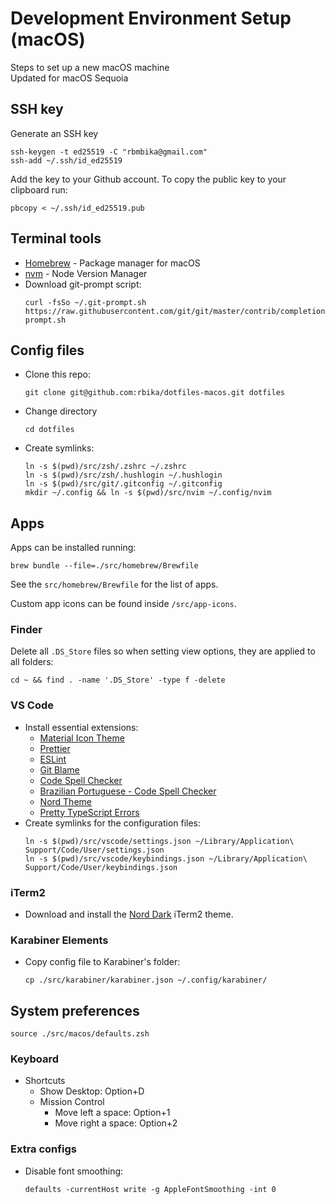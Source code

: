 # Development Environment Setup (macOS)

Steps to set up a new macOS machine  
Updated for macOS Sequoia

## SSH key

Generate an SSH key

```
ssh-keygen -t ed25519 -C "rbmbika@gmail.com"
ssh-add ~/.ssh/id_ed25519
```

Add the key to your Github account. To copy the public key to your clipboard run:

```
pbcopy < ~/.ssh/id_ed25519.pub
```

## Terminal tools

- [Homebrew](https://brew.sh/) - Package manager for macOS
- [nvm](https://github.com/creationix/nvm#installation-and-update) - Node Version Manager
- Download git-prompt script:
  ```
  curl -fsSo ~/.git-prompt.sh https://raw.githubusercontent.com/git/git/master/contrib/completion/git-prompt.sh
  ```

## Config files

- Clone this repo:

  ```
  git clone git@github.com:rbika/dotfiles-macos.git dotfiles
  ```

- Change directory

  ```
  cd dotfiles
  ```

- Create symlinks:
  ```
  ln -s $(pwd)/src/zsh/.zshrc ~/.zshrc
  ln -s $(pwd)/src/zsh/.hushlogin ~/.hushlogin
  ln -s $(pwd)/src/git/.gitconfig ~/.gitconfig
  mkdir ~/.config && ln -s $(pwd)/src/nvim ~/.config/nvim
  ```

## Apps

Apps can be installed running:

```
brew bundle --file=./src/homebrew/Brewfile
```

See the `src/homebrew/Brewfile` for the list of apps.

Custom app icons can be found inside `/src/app-icons`.

### Finder

Delete all `.DS_Store` files so when setting view options, they are applied to all folders:

```
cd ~ && find . -name '.DS_Store' -type f -delete
```

### VS Code

- Install essential extensions:
  - [Material Icon Theme](https://marketplace.visualstudio.com/items?itemName=PKief.material-icon-theme)
  - [Prettier](https://marketplace.visualstudio.com/items?itemName=esbenp.prettier-vscode)
  - [ESLint](https://marketplace.visualstudio.com/items?itemName=dbaeumer.vscode-eslint)
  - [Git Blame](https://marketplace.visualstudio.com/items?itemName=waderyan.gitblame)
  - [Code Spell Checker](https://marketplace.visualstudio.com/items?itemName=streetsidesoftware.code-spell-checker)
  - [Brazilian Portuguese - Code Spell Checker](https://marketplace.visualstudio.com/items?itemName=streetsidesoftware.code-spell-checker-portuguese-brazilian)
  - [Nord Theme](https://marketplace.visualstudio.com/items?itemName=arcticicestudio.nord-visual-studio-code)
  - [Pretty TypeScript Errors](https://marketplace.visualstudio.com/items?itemName=yoavbls.pretty-ts-errors)
- Create symlinks for the configuration files:
  ```
  ln -s $(pwd)/src/vscode/settings.json ~/Library/Application\ Support/Code/User/settings.json
  ln -s $(pwd)/src/vscode/keybindings.json ~/Library/Application\ Support/Code/User/keybindings.json
  ```

### iTerm2

- Download and install the [Nord Dark](https://github.com/rbika/iterm2-nord-dark) iTerm2 theme.

### Karabiner Elements

- Copy config file to Karabiner's folder:
  ```
  cp ./src/karabiner/karabiner.json ~/.config/karabiner/
  ```

## System preferences

```
source ./src/macos/defaults.zsh
```

### Keyboard

- Shortcuts
  - Show Desktop: Option+D
  - Mission Control
    - Move left a space: Option+1
    - Move right a space: Option+2

### Extra configs

- Disable font smoothing:
  ```
  defaults -currentHost write -g AppleFontSmoothing -int 0
  ```
